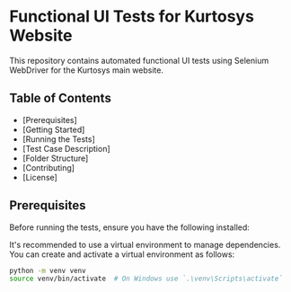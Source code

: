 # Functional UI Tests for Kurtosys Website

This repository contains automated functional UI tests using Selenium WebDriver for the Kurtosys main website.

## Table of Contents

- [Prerequisites]
- [Getting Started]
- [Running the Tests]
- [Test Case Description]
- [Folder Structure]
- [Contributing]
- [License]

## Prerequisites

Before running the tests, ensure you have the following installed:

It's recommended to use a virtual environment to manage dependencies. You can create and activate a virtual environment as follows:

```sh
python -m venv venv
source venv/bin/activate  # On Windows use `.\venv\Scripts\activate`
